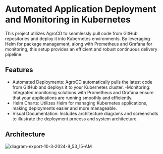 
# Automated Application Deployment and Monitoring in Kubernetes

This project utilizes AgroCD to seamlessly pull code from GitHub repositories and deploy it into Kubernetes environments. By leveraging Helm for package management, along with Prometheus and Grafana for monitoring, this setup provides an efficient and robust continuous delivery pipeline.



## Features

- Automated Deployments: AgroCD automatically pulls the latest code from GitHub and deploys it to your Kubernetes cluster.
-Monitoring: Integrated monitoring solutions with Prometheus and Grafana ensure that your applications are running smoothly and efficiently.
- Helm Charts: Utilizes Helm for managing Kubernetes applications, making deployments easier and more manageable.
- Visual Documentation: Includes architecture diagrams and screenshots to illustrate the deployment process and system architecture.


## Architecture
![diagram-export-10-3-2024-9_53_15-AM](https://github.com/user-attachments/assets/93e5fef2-2bc8-4711-8404-bf0f7b2c1526)
